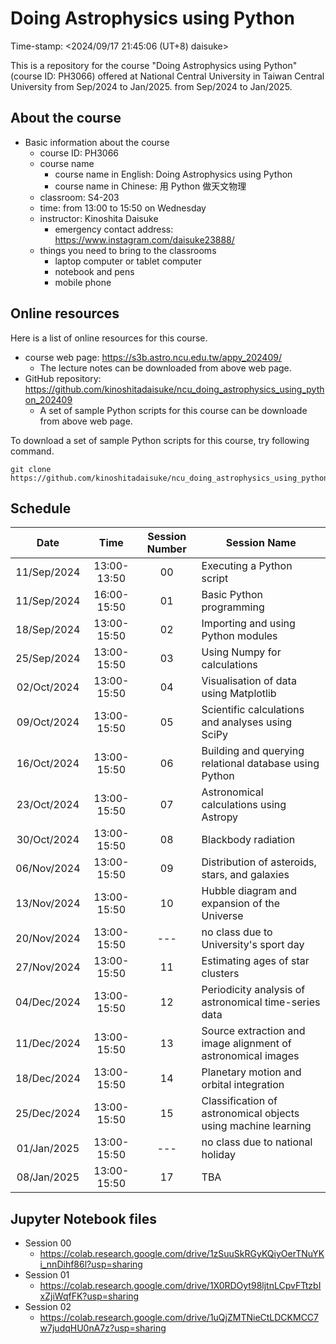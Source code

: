 # Doing Astrophysics using Python

Time-stamp: <2024/09/17 21:45:06 (UT+8) daisuke>

This is a repository for the course "Doing Astrophysics using Python" (course ID: PH3066) offered at National Central University in Taiwan Central University from Sep/2024 to Jan/2025. from Sep/2024 to Jan/2025.

## About the course

- Basic information about the course
  - course ID: PH3066
  - course name
    - course name in English: Doing Astrophysics using Python
    - course name in Chinese: 用 Python 做天文物理
  - classroom: S4-203
  - time: from 13:00 to 15:50 on Wednesday
  - instructor: Kinoshita Daisuke
    - emergency contact address: https://www.instagram.com/daisuke23888/
  - things you need to bring to the classrooms
    - laptop computer or tablet computer
    - notebook and pens
    - mobile phone

## Online resources

Here is a list of online resources for this course.

- course web page: https://s3b.astro.ncu.edu.tw/appy_202409/
  - The lecture notes can be downloaded from above web page.
- GitHub repository: https://github.com/kinoshitadaisuke/ncu_doing_astrophysics_using_python_202409
  - A set of sample Python scripts for this course can be downloade from above web page.

To download a set of sample Python scripts for this course, try following command.

```shell
git clone https://github.com/kinoshitadaisuke/ncu_doing_astrophysics_using_python_202409.git
```

## Schedule

|Date|Time|Session Number|Session Name|
|:---:|:---:|:---:|---|
|11/Sep/2024|13:00-13:50|00|Executing a Python script|
|11/Sep/2024|16:00-15:50|01|Basic Python programming|
|18/Sep/2024|13:00-15:50|02|Importing and using Python modules|
|25/Sep/2024|13:00-15:50|03|Using Numpy for calculations|
|02/Oct/2024|13:00-15:50|04|Visualisation of data using Matplotlib|
|09/Oct/2024|13:00-15:50|05|Scientific calculations and analyses using SciPy|
|16/Oct/2024|13:00-15:50|06|Building and querying relational database using Python|
|23/Oct/2024|13:00-15:50|07|Astronomical calculations using Astropy|
|30/Oct/2024|13:00-15:50|08|Blackbody radiation|
|06/Nov/2024|13:00-15:50|09|Distribution of asteroids, stars, and galaxies|
|13/Nov/2024|13:00-15:50|10|Hubble diagram and expansion of the Universe|
|20/Nov/2024|13:00-15:50|---|no class due to University's sport day|
|27/Nov/2024|13:00-15:50|11|Estimating ages of star clusters|
|04/Dec/2024|13:00-15:50|12|Periodicity analysis of astronomical time-series data|
|11/Dec/2024|13:00-15:50|13|Source extraction and image alignment of astronomical images|
|18/Dec/2024|13:00-15:50|14|Planetary motion and orbital integration|
|25/Dec/2024|13:00-15:50|15|Classification of astronomical objects using machine learning|
|01/Jan/2025|13:00-15:50|---|no class due to national holiday|
|08/Jan/2025|13:00-15:50|17|TBA|

## Jupyter Notebook files

- Session 00
  - https://colab.research.google.com/drive/1zSuuSkRGyKQiyOerTNuYKi_nnDihf86l?usp=sharing
- Session 01
  - https://colab.research.google.com/drive/1X0RDOyt98ljtnLCpvFTtzbIxZjiWqfFK?usp=sharing
- Session 02
  - https://colab.research.google.com/drive/1uQjZMTNieCtLDCKMCC7w7judqHU0nA7z?usp=sharing
